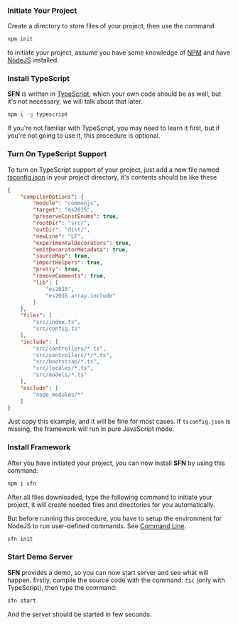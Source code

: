 <!-- title: Getting Start; order: 1 -->
### Initiate Your Project

Create a directory to store files of your project, then use the command

```sh
npm init
```

to initiate your project, assume you have some knowledge of 
[NPM](https://www.npmjs.com/) and have [NodeJS](https://nodejs.org) installed.

### Install TypeScript

**SFN** is written in [TypeScript](https://www.typescriptlang.org), which your
own code should be as well, but it's not necessary, we will talk about that 
later.

```sh
npm i -g typescript
```

If you're not familiar with TypeScript, you may need to learn it first, but 
if you're not going to use it, this procedure is optional.

### Turn On TypeScript Support

To turn on TypeScript support of your project, just add a new file named 
[tsconfig.json](https://www.typescriptlang.org/docs/handbook/tsconfig-json.html)
in your project directory, it's contents should be like these

```json
{
    "compilerOptions": {
        "module": "commonjs",
        "target": "es2015",
        "preserveConstEnums": true,
        "rootDir": "src/",
        "outDir": "dist/",
        "newLine": "LF",
        "experimentalDecorators": true,
        "emitDecoratorMetadata": true,
        "sourceMap": true,
        "importHelpers": true,
        "pretty": true,
        "removeComments": true,
        "lib": [
            "es2015",
            "es2016.array.include"
        ]
    },
    "files": [
        "src/index.ts",
        "src/config.ts"
    ],
    "include": [
        "src/controllers/*.ts",
        "src/controllers/*/*.ts",
        "src/bootstrap/*.ts",
        "src/locales/*.ts",
        "src/models/*.ts"
    ],
    "exclude": [
        "node_modules/*"
    ]
}
```

Just copy this example, and it will be fine for most cases. If `tsconfig.json`
is missing, the framework will run in pure JavaScript mode.

### Install Framework

After you have initiated your project, you can now install **SFN** by using 
this command:

```sh
npm i sfn
```

After all files downloaded, type the following command to initiate your project,
it will create needed files and directories for you automatically.

But before running this procedure, you have to setup the environment for NodeJS 
to run user-defined commands. See [Command Line](./command-line).

```sh
sfn init
```

### Start Demo Server

**SFN** provides a demo, so you can now start server and see what will happen.
firstly, compile the source code with the command: `tsc` (only with 
TypeScript), then type the command:

```sh
sfn start
```

And the server should be started in few seconds.